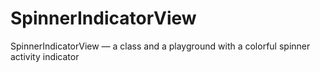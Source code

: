 # SpinnerIndicatorView
SpinnerIndicatorView — a class and a playground with a colorful spinner activity indicator
